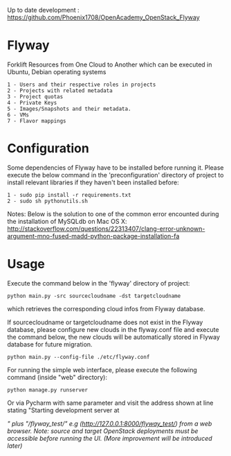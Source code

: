 Up to date development : https://github.com/Phoenix1708/OpenAcademy_OpenStack_Flyway

Flyway
======

Forklift Resources from One Cloud to Another which can be executed in Ubuntu, Debian operating systems

    1 - Users and their respective roles in projects
    2 - Projects with related metadata
    3 - Project quotas
    4 - Private Keys
    5 - Images/Snapshots and their metadata.
    6 - VMs
    7 - Flavor mappings
    
Configuration
=============

Some dependencies of Flyway have to be installed before running it. Please execute the below command in the 'preconfiguration' directory of project to install relevant libraries if they haven't been installed before:
    
    1 - sudo pip install -r requirements.txt
	2 - sudo sh pythonutils.sh

Notes:
Below is the solution to one of the common error encounted during the installation of MySQLdb on Mac OS X:
http://stackoverflow.com/questions/22313407/clang-error-unknown-argument-mno-fused-madd-python-package-installation-fa

Usage
=====

Execute the command below in the 'flyway' directory of project:
    
    python main.py -src sourcecloudname -dst targetcloudname

which retrieves the corresponding cloud infos from Flyway database.
    
If sourcecloudname or targetcloudname does not exist in the Flyway database, please configure new clouds in the flyway.conf file and execute the command below, the new clouds will be automatically stored in Flyway database for future migration.
    
    python main.py --config-file ./etc/flyway.conf

For running the simple web interface, please execute the following command (inside "web" directory):

    python manage.py runserver
    
Or via Pycharm with same parameter and visit the address shown at line stating "Starting development server at <address>" plus "/flyway_test/" e.g (http://127.0.0.1:8000/flyway_test/) from a web browser. Note: source and target OpenStack deployments must be accessible before running the UI. (More improvement will be introduced later)
